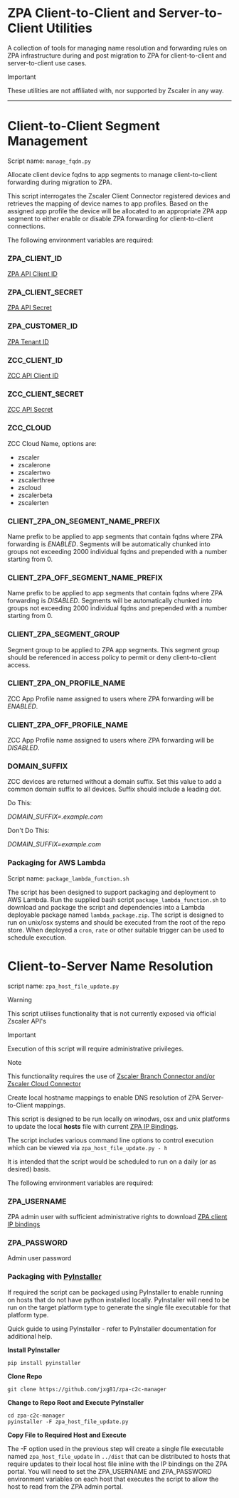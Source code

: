 # ZPA Client-to-Client and Server-to-Client Utilities

A collection of tools for managing name resolution and forwarding rules on ZPA infrastructure during and post migration to ZPA for client-to-client and server-to-client use cases.

> [!IMPORTANT]
> These utilities are not affiliated with, nor supported by Zscaler in any way.
----
# Client-to-Client Segment Management
Script name: `manage_fqdn.py`

Allocate client device fqdns to app segments to manage client-to-client forwarding during migration to ZPA.

This script interrogates the Zscaler Client Connector registered devices and retrieves the mapping of device names to app profiles. Based on the assigned app profile the device will be allocated to an appropriate ZPA app segment to either enable or disable ZPA forwarding for client-to-client connections.

The following environment variables are required:

### **ZPA_CLIENT_ID**

[ZPA API Client ID](https://admin.private.zscaler.com/#clientCredentials)

### **ZPA_CLIENT_SECRET**

[ZPA API Secret](https://admin.private.zscaler.com/#clientCredentials)

### **ZPA_CUSTOMER_ID**

[ZPA Tenant ID](https://admin.private.zscaler.com/#company)

### **ZCC_CLIENT_ID**

[ZCC API Client ID](https://help.zscaler.com/client-connector/adding-api-key)

### **ZCC_CLIENT_SECRET**

[ZCC API Secret](https://help.zscaler.com/client-connector/adding-api-key)

### **ZCC_CLOUD**

ZCC Cloud Name, options are:
 - zscaler
 - zscalerone
 - zscalertwo
 - zscalerthree
 - zscloud
 - zscalerbeta
 - zscalerten

### **CLIENT_ZPA_ON_SEGMENT_NAME_PREFIX**

Name prefix to be applied to app segments that contain fqdns where ZPA forwarding is *ENABLED*. Segments will be automatically chunked into groups not exceeding 2000 individual fqdns and prepended with a number starting from 0.

### **CLIENT_ZPA_OFF_SEGMENT_NAME_PREFIX**

Name prefix to be applied to app segments that contain fqdns where ZPA forwarding is *DISABLED*. Segments will be automatically chunked into groups not exceeding 2000 individual fqdns and prepended with a number starting from 0.

### **CLIENT_ZPA_SEGMENT_GROUP**

Segment group to be applied to ZPA app segments. This segment group should be referenced in access policy to permit or deny client-to-client access.

### **CLIENT_ZPA_ON_PROFILE_NAME**

ZCC App Profile name assigned to users where ZPA forwarding will be *ENABLED*.

### **CLIENT_ZPA_OFF_PROFILE_NAME**

ZCC App Profile name assigned to users where ZPA forwarding will be *DISABLED*.

### **DOMAIN_SUFFIX**

ZCC devices are returned without a domain suffix. Set this value to add a common domain suffix to all devices. Suffix should include a leading dot.

Do This:

*DOMAIN_SUFFIX=.example.com*

Don't Do This:

*DOMAIN_SUFFIX=example.com*

### Packaging for AWS Lambda
Script name: `package_lambda_function.sh`

The script has been designed to support packaging and deployment to AWS Lambda. Run the supplied bash script `package_lambda_function.sh` to download and package the script and dependencies into a Lambda deployable package named `lambda_package.zip`. The script is designed to run on unix/osx systems and should be executed from the root of the repo store. When deployed a `cron`, `rate` or other suitable trigger can be used to schedule execution.

# Client-to-Server Name Resolution
script name: `zpa_host_file_update.py`

> [!WARNING]
> This script utilises functionality that is not currently exposed via official Zscaler API's

> [!IMPORTANT]  
> Execution of this script will require administrative privileges.

> [!NOTE]
> This functionality requires the use of [Zscaler Branch Connector and/or Zscaler Cloud Connector](https://help.zscaler.com/zpa/understanding-server-client-connectivity)

Create local hostname mappings to enable DNS resolution of ZPA Server-to-Client mappings.

This script is designed to be run locally on winodws, osx and unix platforms to update the local **hosts** file with current [ZPA IP Bindings](https://help.zscaler.com/zpa/about-ip-bindings).

The script includes various command line options to control execution which can be viewed via `zpa_host_file_update.py - h`

It is intended that the script would be scheduled to run on a daily (or as desired) basis.

The following environment variables are required:

### **ZPA_USERNAME**

ZPA admin user with sufficient administrative rights to download [ZPA client IP bindings](https://help.zscaler.com/zpa/about-ip-bindings)

### **ZPA_PASSWORD**

Admin user password

### Packaging with [PyInstaller](https://pyinstaller.org/)

If required the script can be packaged using PyInstaller to enable running on hosts that do not have python installed locally. PyInstaller will need to be run on the target platform type to generate the single file executable for that platform type.

Quick guide to using PyInstaller - refer to PyInstaller documentation for additional help.

**Install PyInstaller**

```
pip install pyinstaller
```

**Clone Repo**

```
git clone https://github.com/jxg81/zpa-c2c-manager
```

**Change to Repo Root and Execute PyInstaller**

```
cd zpa-c2c-manager
pyinstaller -F zpa_host_file_update.py
```
**Copy File to Required Host and Execute**

The -F option used in the previous step will create a single file executable named `zpa_host_file_update` in `../dist` that can be distributed to hosts that require updates to their local host file inline with the IP bindings on the ZPA portal. You will need to set the ZPA_USERNAME and ZPA_PASSWORD environment variables on each host that executes the script to allow the host to read from the ZPA admin portal.